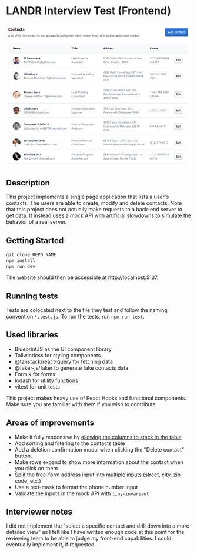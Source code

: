 # LANDR Interview Test (Frontend)

![](App.png)

## Description

This project implements a single page application that lists a user's contacts. The users are able to create, modify and delete contacts.
Note that this project does not actually make requests to a back-end server to get data. It instead uses a mock API with artificial slowdowns to simulate the behavior of a real server.

## Getting Started

```
git clone REPO_NAME
npm install
npm run dev
```

The website should then be accessible at http://localhost:5137.

## Running tests

Tests are colocated next to the file they test and follow the naming convention `*.test.js`.
To run the tests, run `npm run test`.

## Used libraries

- BlueprintJS as the UI component library
- Tailwindcss for styling components
- @tanstack/react-query for fetching data
- @faker-js/faker to generate fake contacts data
- Formik for forms
- lodash for utility functions
- vitest for unit tests

This project makes heavy use of React Hooks and functional components. Make sure you are familiar with them if you wish to contribute.

## Areas of improvements
- Make it fully responsive by [allowing the columns to stack in the table](https://tailwindui.com/components/application-ui/lists/tables#component-e56f750c63d4e53a24f5f0bf9fd7b52a)
- Add sorting and filtering to the contacts table
- Add a deletion confirmation modal when clicking the "Delete contact" button.
- Make rows expand to show more information about the contact when you click on them
- Split the free-form address input into multiple inputs (street, city, zip code, etc.)
- Use a text-mask to format the phone number input
- Validate the inputs in the mock API with `tiny-invariant`


## Interviewer notes
I did not implement the "select a specific contact and drill down into a more detailed view" as I felt like I have written enough code at this point for the reviewing team to be able to judge my front-end capabilities. I could eventually implement it, if requested.
